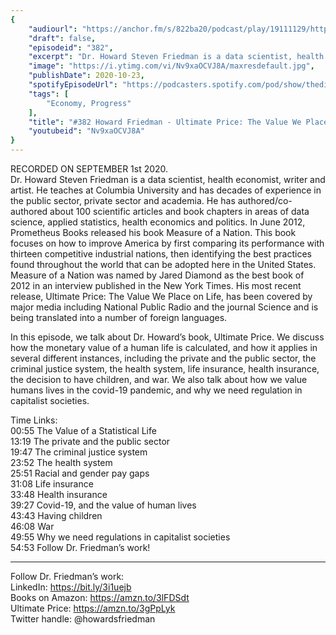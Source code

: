 ```yaml
---
{
	"audiourl": "https://anchor.fm/s/822ba20/podcast/play/19111129/https%3A%2F%2Fd3ctxlq1ktw2nl.cloudfront.net%2Fstaging%2F2020-8-5%2Fe02f7823-afd5-7daf-7906-0b20da2da112.m4a",
	"draft": false,
	"episodeid": "382",
	"excerpt": "Dr. Howard Steven Friedman is a data scientist, health economist, writer and artist. He teaches at Columbia University and has decades of experience in the public sector, private sector and academia. He has authored/co-authored about 100 scientific articles and book chapters in areas of data science, applied statistics, health economics and politics. In June 2012, Prometheus Books released his book Measure of a Nation. This book focuses on how to improve America by first comparing its performance with thirteen competitive industrial nations, then identifying the best practices found throughout the world that can be adopted here in the United States. Measure of a Nation was named by Jared Diamond as the best book of 2012 in an interview published in the New York Times.  His most recent release, Ultimate Price: The Value We Place on Life, has been covered by major media including National Public Radio and the journal Science and is being translated into a number of foreign languages.",
	"image": "https://i.ytimg.com/vi/Nv9xaOCVJ8A/maxresdefault.jpg",
	"publishDate": 2020-10-23,
	"spotifyEpisodeUrl": "https://podcasters.spotify.com/pod/show/thedissenter/episodes/382-Howard-Friedman---Ultimate-Price-The-Value-We-Place-on-Life-ej5nop",
	"tags": [
		"Economy, Progress"
	],
	"title": "#382 Howard Friedman - Ultimate Price: The Value We Place on Life",
	"youtubeid": "Nv9xaOCVJ8A"
}
---
```

RECORDED ON SEPTEMBER 1st 2020.  
Dr. Howard Steven Friedman is a data scientist, health economist, writer and artist. He teaches at Columbia University and has decades of experience in the public sector, private sector and academia. He has authored/co-authored about 100 scientific articles and book chapters in areas of data science, applied statistics, health economics and politics. In June 2012, Prometheus Books released his book Measure of a Nation. This book focuses on how to improve America by first comparing its performance with thirteen competitive industrial nations, then identifying the best practices found throughout the world that can be adopted here in the United States. Measure of a Nation was named by Jared Diamond as the best book of 2012 in an interview published in the New York Times.  His most recent release, Ultimate Price: The Value We Place on Life, has been covered by major media including National Public Radio and the journal Science and is being translated into a number of foreign languages.

In this episode, we talk about Dr. Howard’s book, Ultimate Price. We discuss how the monetary value of a human life is calculated, and how it applies in several different instances, including the private and the public sector, the criminal justice system, the health system, life insurance, health insurance, the decision to have children, and war. We also talk about how we value humans lives in the covid-19 pandemic, and why we need regulation in capitalist societies.

Time Links:  
<time>00:55</time> The Value of a Statistical Life  
<time>13:19</time> The private and the public sector  
<time>19:47</time> The criminal justice system  
<time>23:52</time> The health system  
<time>25:51</time> Racial and gender pay gaps  
<time>31:08</time> Life insurance  
<time>33:48</time> Health insurance  
<time>39:27</time> Covid-19, and the value of human lives  
<time>43:43</time> Having children  
<time>46:08</time> War  
<time>49:55</time> Why we need regulations in capitalist societies  
<time>54:53</time> Follow Dr. Friedman’s work!

---

Follow Dr. Friedman’s work:  
LinkedIn: https://bit.ly/3i1uejb  
Books on Amazon: https://amzn.to/3lFDSdt  
Ultimate Price: https://amzn.to/3gPpLyk  
Twitter handle: @howardsfriedman
